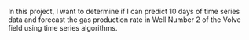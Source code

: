 In this project, I want to determine if I can predict 10 days of time series data and forecast 
the gas production rate in Well Number 2 of the Volve field using time series algorithms.
